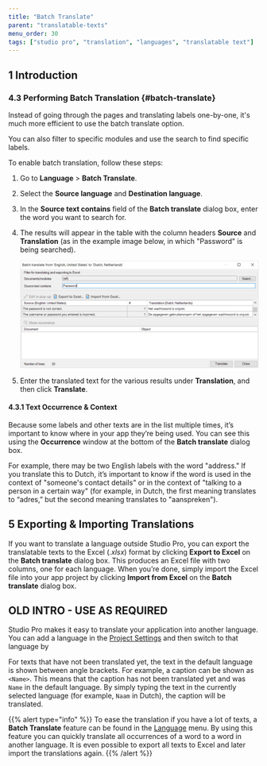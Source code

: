 ```yaml
---
title: "Batch Translate"
parent: "translatable-texts"
menu_order: 30
tags: ["studio pro", "translation", "languages", "translatable text"]
---
```


## 1 Introduction

### 4.3 Performing Batch Translation {#batch-translate}

Instead of going through the pages and translating labels one-by-one, it's much more efficient to use the batch translate option.

You can also filter to specific modules and use the search to find specific labels.

To enable batch translation, follow these steps:

1. Go to **Language** > **Batch Translate**.
2. Select the **Source language** and **Destination language**.
3. In the **Source text contains** field of the **Batch translate** dialog box, enter the word you want to search for.
4.  The results will appear in the table with the column headers **Source** and **Translation** (as in the example image below, in which "Password" is being searched).

	![](attachments/language/11_filter_module.png)

5. Enter the translated text for the various results under **Translation**, and then click **Translate**.

#### 4.3.1 Text Occurrence & Context

Because some labels and other texts are in the list multiple times, it’s important to know where in your app they’re being used. You can see this using the **Occurrence** window at the bottom of the **Batch translate** dialog box.

For example, there may be two English labels with the word "address." If you translate this to Dutch, it’s important to know if the word is used in the context of "someone's contact details" or in the context of "talking to a person in a certain way" (for example, in Dutch, the first meaning translates to “adres,” but the second meaning translates to "aanspreken").

## 5 Exporting & Importing Translations

If you want to translate a language outside Studio Pro, you can export the translatable texts to the Excel (*.xlsx*) format by clicking **Export to Excel** on the **Batch translate** dialog box. This produces an Excel file with two columns, one for each language. When you’re done, simply import the Excel file into your app project by clicking **Import from Excel** on the **Batch translate** dialog box.

## OLD INTRO - USE AS REQUIRED

Studio Pro makes it easy to translate your application into another language. You can add a language in the [Project Settings](project-settings) and then switch to that language by 

For texts that have not been translated yet, the text in the default language is shown between angle brackets. For example, a caption can be shown as `<Name>`. This means that the caption has not been translated yet and was `Name` in the default language. By simply typing the text in the currently selected language (for example, `Naam` in Dutch), the caption will be translated.

{{% alert type="info" %}}
To ease the translation if you have a lot of texts, a **Batch Translate** feature can be found in the [Language](menus#language) menu. By using this feature you can quickly translate all occurrences of a word to a word in another language. It is even possible to export all texts to Excel and later import the translations again.
{{% /alert %}}
